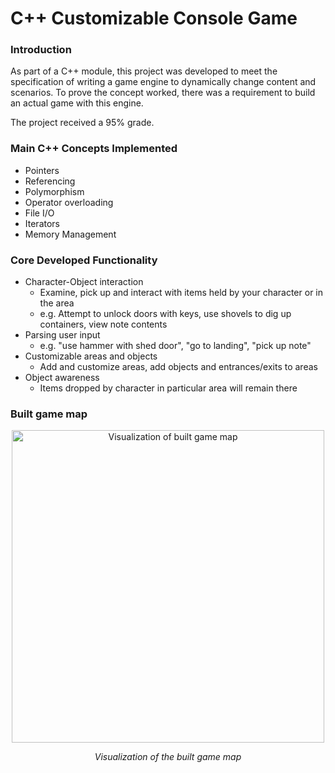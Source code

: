 # C++ Customizable Console Game

### Introduction
As part of a C++ module, this project was developed to meet the specification of writing a game engine to dynamically change content and scenarios. To prove the concept worked, there was a requirement to build an actual game with this engine.

The project received a 95% grade. 
### Main C++ Concepts Implemented
- Pointers
- Referencing
- Polymorphism
- Operator overloading
- File I/O
- Iterators
- Memory Management

### Core Developed Functionality
- Character-Object interaction
  - Examine, pick up and interact with items held by your character or in the area
  - e.g. Attempt to unlock doors with keys, use shovels to dig up containers, view note contents
- Parsing user input
  - e.g. "use hammer with shed door", "go to landing", "pick up note"
- Customizable areas and objects
  - Add and customize areas, add objects and entrances/exits to areas
- Object awareness
  - Items dropped by character in particular area will remain there
  
### Built game map  
<p align="center"><a target="_blank" src="https://raw.githubusercontent.com/lukeokane/CPlusPlus_Customisable_Game/master/layout.png" ><img alt="Visualization of built game map" src="https://raw.githubusercontent.com/lukeokane/CPlusPlus_Customisable_Game/master/layout.png" width="500" /></img></a></p>
<p align="center"><i>Visualization of the built game map</i></p>